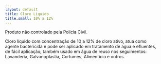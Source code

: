 ```yaml
---
layout: default
title: Cloro Liquido
title.small: 10% a 12%
---
```


Produto não controlado pela Policia Civil.

Cloro liquido com concentração de 10 a 12% de cloro ativo, atua como agente bactericida e pode ser aplicado em tratamento de água e efluentes, de fácil aplicação, também usado em água de reuso nos seguimentos: Lavanderia, Galvanoplastia, Cortumes, Alimenticio e outros.
